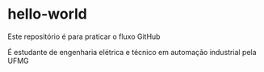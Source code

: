 # hello-world
Este repositório é para praticar o fluxo GitHub

É estudante de engenharia elétrica e técnico em automação industrial pela UFMG

